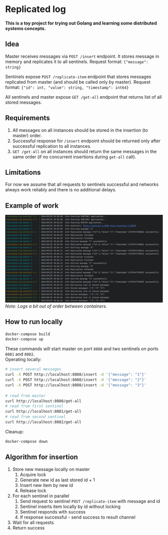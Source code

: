 # Replicated log
  
**This is a toy project for trying out Golang and learning some distributed systems concepts.**   
  
## Idea
Master receives messages via `POST /insert` endpoint. It stores message in memory and replicates it to all sentinels. Request format: `{"message": string}`  
  
Sentinels expose `POST /replicate-item` endpoint that stores messages replicated from master (and should be called only by master). Request format: `{"id": int, "value": string, "timestamp": int64}`
  
All sentinels and master expose `GET /get-all` endpoint that returns list of all stored messages.  

## Requirements
1. All messages on all instances should be stored in the insertion (to master) order.
2. Successful response for `/insert` endpoint should be returned only after successful replication to all instances.
3. `GET /get-all` on all instances should return the same messages in the same order (if no concurrent insertions during `get-all` call).

## Limitations
For now we assume that all requests to sentinels successful and networks always work reliably and there is no additional delays.

## Example of work
![Example](doc/example_of_work.png)
*Note: Logs a bit out of order between containers.*

## How to run locally

```bash
docker-compose build
docker-compose up
```

These commands will start master on port `8080` and two sentinels on ports `8081` and `8082`.  
Operating locally:

```bash
# insert several messages
curl -X POST http://localhost:8080/insert -d '{"message": "1"}'
curl -X POST http://localhost:8080/insert -d '{"message": "2"}'
curl -X POST http://localhost:8080/insert -d '{"message": "3"}'

# read from master
curl http://localhost:8080/get-all
# read from first sentinel
curl http://localhost:8081/get-all
# read from second sentinel
curl http://localhost:8082/get-all
```

Cleanup:

```bash
docker-compose down
```

## Algorithm for insertion
1. Store new message locally on master
   1. Acquire lock
   2. Generate new id as last stored id + 1
   3. Insert new item by new id
   4. Release lock
2. For each sentinel in parallel
   1. Send request to sentinel `POST /replicate-item` with message and id
   2. Sentinel inserts item locally by id without locking
   3. Sentinel responds with success
   4. If response successful - send success to result channel
3. Wait for all requests
4. Return success
